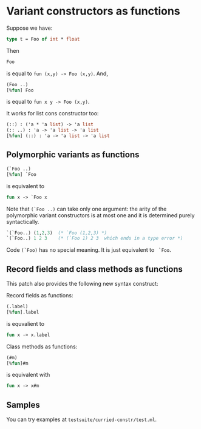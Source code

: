 Variant constructors as functions
==================================

Suppose we have:

```ocaml
type t = Foo of int * float
```

Then

```ocaml
Foo
```

is equal to `fun (x,y) -> Foo (x,y)`. And,

```ocaml
(Foo ..)
[%fun] Foo
```

is equal to `fun x y -> Foo (x,y)`.

It works for list cons constructor too:

```ocaml
(::) : ('a * 'a list) -> 'a list
(:: ..) : 'a -> 'a list -> 'a list
[%fun] (::) : 'a -> 'a list -> 'a list
```

Polymorphic variants as functions
---------------------------------------------

```ocaml
(`Foo ..)
[%fun] `Foo
```

is equivalent to 

```ocaml
fun x -> `Foo x
```

Note that ``(`Foo ..)`` can take only one argument:
the arity of the polymorphic variant constructors is at most one
and  it is determined purely syntactically. 


```ocaml
`(`Foo..) (1,2,3)  (* `Foo (1,2,3) *)
`(`Foo..) 1 2 3    (* (`Foo 1) 2 3  which ends in a type error *)
```

Code ``(`Foo)`` has no special meaning. It is just equivalent to `` `Foo``.

Record fields and class methods as functions
---------------------------------------------

This patch also provides the following new syntax construct:

Record fields as functions:

```ocaml
(.label)
[%fun].label
```

is equvalient to 

```ocaml
fun x -> x.label
```

Class methods as functions:

```ocaml
(#m)
[%fun]#m
```

is equivalent with

```ocaml
fun x -> x#m
```

Samples
---------------------------------------------

You can try examples at `testsuite/curried-constr/test.ml`.
